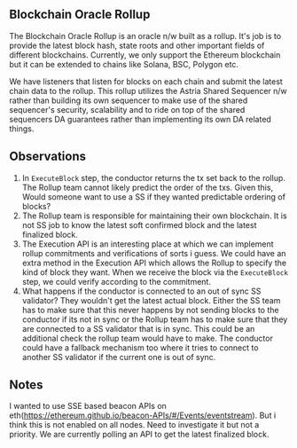 ## Blockchain Oracle Rollup

The Blockchain Oracle Rollup is an oracle n/w built as a rollup. It's job is to provide the latest block hash, state roots and other important fields of different blockchains.
Currently, we only support the Ethereum blockchain but it can be extended to chains like Solana, BSC, Polygon etc. 

We have listeners that listen for blocks on each chain and submit the latest chain data to the rollup. This rollup utilizes the Astria Shared Sequencer n/w rather than building its own sequencer
to make use of the shared sequencer's security, scalability and to ride on top of the shared sequencers DA guarantees rather than implementing its own DA related things.


## Observations

1. In `ExecuteBlock` step, the conductor returns the tx set back to the rollup. The Rollup team cannot likely predict the order of the txs. Given this, Would someone want to use a SS if they wanted predictable ordering of blocks?
2. The Rollup team is responsible for maintaining their own blockchain. It is not SS job to know the latest soft confirmed block and the latest finalized block.
3. The Execution API is an interesting place at which we can implement rollup commitments and verifications of sorts i guess. We could have an extra method in the Execution API which allows the Rollup to specify
the kind of block they want. When we receive the block via the `ExecuteBlock` step, we could verify according to the commitment. 
4. What happens if the conductor is connected to an out of sync SS validator? They wouldn't get the latest actual block. Either the SS team has to make sure that this 
never happens by not sending blocks to the conductor if its not in sync or the Rollup team has to make sure that they are connected to a SS validator that is in sync. This could be an additional check
the rollup team would have to make. The conductor could have a fallback mechanism too where it tries to connect to another SS validator if the current one is out of sync.

## Notes

I wanted to use SSE based beacon APIs on eth(https://ethereum.github.io/beacon-APIs/#/Events/eventstream). But i think this is not enabled on all nodes. Need to investigate it but not a priority. We are currently polling an API to get the latest finalized block.